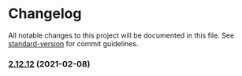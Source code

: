 # Changelog

All notable changes to this project will be documented in this file. See [standard-version](https://github.com/conventional-changelog/standard-version) for commit guidelines.

### [2.12.12](https://github.com/zehuichan/vant-tpl/compare/v2.12.11...v2.12.12) (2021-02-08)
